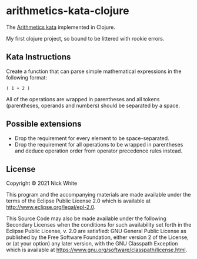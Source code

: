# arithmetics-kata-clojure

The [Arithmetics kata](https://katalyst.codurance.com/arithmetics) implemented in Clojure.

My first clojure project, so bound to be littered with rookie errors.

## Kata Instructions

Create a function that can parse simple mathematical expressions in the following format:

```text
( 1 + 2 )
```

All of the operations are wrapped in parentheses and all tokens (parentheses, operands and numbers) should be separated by a space.

## Possible extensions
- Drop the requirement for every element to be space-separated.
- Drop the requirement for all operations to be wrapped in parentheses and deduce operation order from operator precedence rules instead.


## License

Copyright © 2021 Nick White

This program and the accompanying materials are made available under the
terms of the Eclipse Public License 2.0 which is available at
http://www.eclipse.org/legal/epl-2.0.

This Source Code may also be made available under the following Secondary
Licenses when the conditions for such availability set forth in the Eclipse
Public License, v. 2.0 are satisfied: GNU General Public License as published by
the Free Software Foundation, either version 2 of the License, or (at your
option) any later version, with the GNU Classpath Exception which is available
at https://www.gnu.org/software/classpath/license.html.
